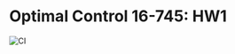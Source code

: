 # Optimal Control 16-745: HW1
![CI](https://github.com/Optimal-Control-16-745/HW1/workflows/CI/badge.svg)
